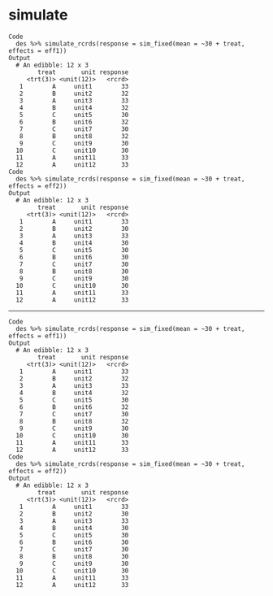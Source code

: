 # simulate

    Code
      des %>% simulate_rcrds(response = sim_fixed(mean = ~30 + treat, effects = eff1))
    Output
      # An edibble: 12 x 3
            treat       unit response
         <trt(3)> <unit(12)>   <rcrd>
       1        A     unit1        33
       2        B     unit2        32
       3        A     unit3        33
       4        B     unit4        32
       5        C     unit5        30
       6        B     unit6        32
       7        C     unit7        30
       8        B     unit8        32
       9        C     unit9        30
      10        C     unit10       30
      11        A     unit11       33
      12        A     unit12       33
    Code
      des %>% simulate_rcrds(response = sim_fixed(mean = ~30 + treat, effects = eff2))
    Output
      # An edibble: 12 x 3
            treat       unit response
         <trt(3)> <unit(12)>   <rcrd>
       1        A     unit1        33
       2        B     unit2        30
       3        A     unit3        33
       4        B     unit4        30
       5        C     unit5        30
       6        B     unit6        30
       7        C     unit7        30
       8        B     unit8        30
       9        C     unit9        30
      10        C     unit10       30
      11        A     unit11       33
      12        A     unit12       33

---

    Code
      des %>% simulate_rcrds(response = sim_fixed(mean = ~30 + treat, effects = eff1))
    Output
      # An edibble: 12 x 3
            treat       unit response
         <trt(3)> <unit(12)>   <rcrd>
       1        A     unit1        33
       2        B     unit2        32
       3        A     unit3        33
       4        B     unit4        32
       5        C     unit5        30
       6        B     unit6        32
       7        C     unit7        30
       8        B     unit8        32
       9        C     unit9        30
      10        C     unit10       30
      11        A     unit11       33
      12        A     unit12       33
    Code
      des %>% simulate_rcrds(response = sim_fixed(mean = ~30 + treat, effects = eff2))
    Output
      # An edibble: 12 x 3
            treat       unit response
         <trt(3)> <unit(12)>   <rcrd>
       1        A     unit1        33
       2        B     unit2        30
       3        A     unit3        33
       4        B     unit4        30
       5        C     unit5        30
       6        B     unit6        30
       7        C     unit7        30
       8        B     unit8        30
       9        C     unit9        30
      10        C     unit10       30
      11        A     unit11       33
      12        A     unit12       33

